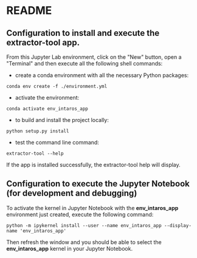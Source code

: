 # README

## Configuration to install and execute the **extractor-tool** app. 
From this Jupyter Lab environment, click on the "New" button, open a "Terminal" and then execute all the following shell commands:

* create a conda environment with all the necessary Python packages:
```
conda env create -f ./environment.yml
```

* activate the environment:
```
conda activate env_intaros_app
```

* to build and install the project locally:
```
python setup.py install
```

* test the command line command:
```
extractor-tool --help
```
If the app is installed successfully, the extractor-tool help will display.

## Configuration to execute the Jupyter Notebook (for development and debugging)
To activate the kernel in Jupyter Notebook with the **env_intaros_app** environment just created, execute the following command: 
```
python -m ipykernel install --user --name env_intaros_app --display-name 'env_intaros_app'
```
Then refresh the window and you should be able to select the **env_intaros_app** kernel in your Jupyter Notebook. 
